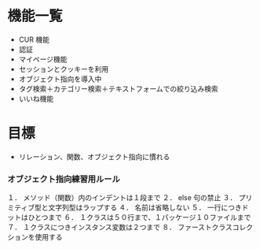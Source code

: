 # 機能一覧

- CUR 機能
- 認証
- マイページ機能
- セッションとクッキーを利用
- オブジェクト指向を導入中
- タグ検索＋カテゴリー検索＋テキストフォームでの絞り込み検索
- いいね機能

# 目標

- リレーション、関数、オブジェクト指向に慣れる

### オブジェクト指向練習用ルール

１． メソッド（関数）内のインデントは１段まで
２． else 句の禁止
３． プリミティブ型と文字列型はラップする
４． 名前は省略しない
５． 一行につきドットはひとつまで
６． １クラスは５０行まで、１パッケージ１０ファイルまで
７． １クラスにつきインスタンス変数は２つまで
８． ファーストクラスコレクションを使用する
